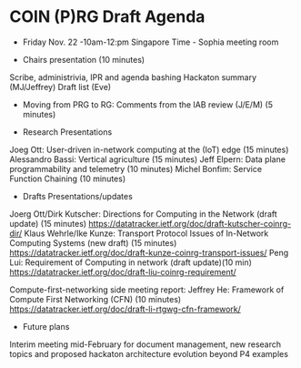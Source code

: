# COIN (P)RG Draft Agenda

- Friday Nov. 22 -10am-12:pm  Singapore Time - Sophia meeting room

- Chairs presentation (10 minutes)

Scribe, administrivia, IPR and agenda bashing
Hackaton summary (MJ/Jeffrey)
Draft list (Eve)

- Moving from PRG to RG: Comments from the IAB review (J/E/M) (5 minutes)

- Research Presentations

Joeg Ott: User-driven in-network computing at the (IoT) edge (15 minutes)
Alessandro Bassi: Vertical agriculture (15 minutes)
Jeff Elpern: Data plane programmability and telemetry (10 minutes)
Michel Bonfim: Service Function Chaining (10 minutes)

- Drafts Presentations/updates

Joerg Ott/Dirk Kutscher: Directions for Computing in the Network (draft update)
(15 minutes) https://datatracker.ietf.org/doc/draft-kutscher-coinrg-dir/ Klaus
Wehrle/Ike Kunze: Transport Protocol Issues of In-Network Computing Systems
(new draft) (15 minutes)
https://datatracker.ietf.org/doc/draft-kunze-coinrg-transport-issues/ Peng Lui:
Requirement of Computing in network (draft update)(10 min)
https://datatracker.ietf.org/doc/draft-liu-coinrg-requirement/

Compute-first-networking side meeting report:
Jeffrey He: Framework of Compute First Networking (CFN) (10 minutes)
https://datatracker.ietf.org/doc/draft-li-rtgwg-cfn-framework/

- Future plans

Interim meeting mid-February for document management, new research topics
and proposed hackaton architecture evolution beyond P4 examples
